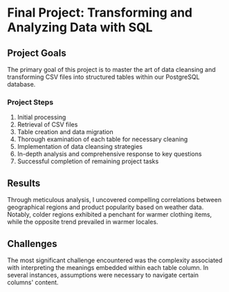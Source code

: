 # Final Project: Transforming and Analyzing Data with SQL

## Project Goals

The primary goal of this project is to master the art of data cleansing and transforming CSV files into structured tables within our PostgreSQL database.

### Project Steps
1. Initial processing
2. Retrieval of CSV files
3. Table creation and data migration
4. Thorough examination of each table for necessary cleaning
5. Implementation of data cleansing strategies
6. In-depth analysis and comprehensive response to key questions
7. Successful completion of remaining project tasks

## Results

Through meticulous analysis, I uncovered compelling correlations between geographical regions and product popularity based on weather data. Notably, colder regions exhibited a penchant for warmer clothing items, while the opposite trend prevailed in warmer locales.

## Challenges

The most significant challenge encountered was the complexity associated with interpreting the meanings embedded within each table column. In several instances, assumptions were necessary to navigate certain columns' content.
